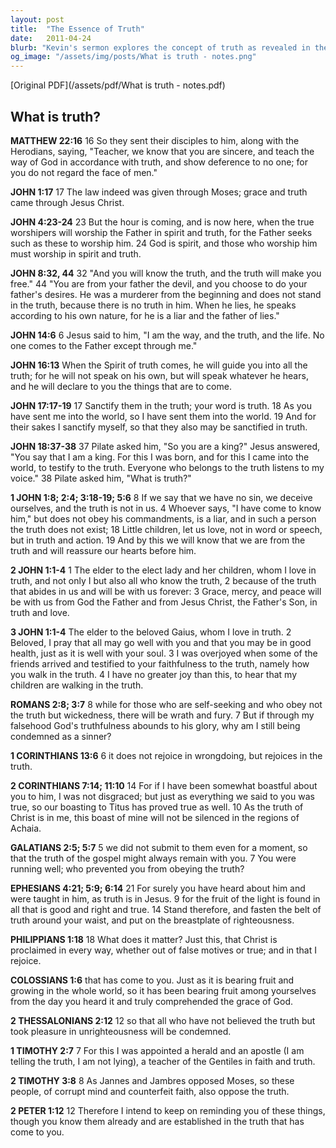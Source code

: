 ```yaml
---
layout: post
title:  "The Essence of Truth"
date:   2011-04-24
blurb: "Kevin's sermon explores the concept of truth as revealed in the scriptures, particularly focusing on the teachings of Jesus Christ. He emphasizes the importance of living in truth, not just in words but through actions, and how truth is integral to the Christian faith. The sermon underscores the transformative power of truth and its role in guiding believers to live authentically and faithfully."
og_image: "/assets/img/posts/What is truth - notes.png"
---
```

[Original PDF](/assets/pdf/What is truth - notes.pdf)    
## What is truth?

**MATTHEW 22:16**
16 So they sent their disciples to him, along with the Herodians, saying, "Teacher, we know that you are sincere, and teach the way of God in accordance with truth, and show deference to no one; for you do not regard the face of men."

**JOHN 1:17**
17 The law indeed was given through Moses; grace and truth came through Jesus Christ.

**JOHN 4:23-24**
23 But the hour is coming, and is now here, when the true worshipers will worship the Father in spirit and truth, for the Father seeks such as these to worship him. 24 God is spirit, and those who worship him must worship in spirit and truth.

**JOHN 8:32, 44**
32 "And you will know the truth, and the truth will make you free."
44 "You are from your father the devil, and you choose to do your father's desires. He was a murderer from the beginning and does not stand in the truth, because there is no truth in him. When he lies, he speaks according to his own nature, for he is a liar and the father of lies."

**JOHN 14:6**
6 Jesus said to him, "I am the way, and the truth, and the life. No one comes to the Father except through me."

**JOHN 16:13**
When the Spirit of truth comes, he will guide you into all the truth; for he will not speak on his own, but will speak whatever he hears, and he will declare to you the things that are to come.

**JOHN 17:17-19**
17 Sanctify them in the truth; your word is truth. 18 As you have sent me into the world, so I have sent them into the world. 19 And for their sakes I sanctify myself, so that they also may be sanctified in truth.

**JOHN 18:37-38**
37 Pilate asked him, "So you are a king?" Jesus answered, "You say that I am a king. For this I was born, and for this I came into the world, to testify to the truth. Everyone who belongs to the truth listens to my voice." 38 Pilate asked him, "What is truth?"

**1 JOHN 1:8; 2:4; 3:18-19; 5:6**
8 If we say that we have no sin, we deceive ourselves, and the truth is not in us.
4 Whoever says, "I have come to know him," but does not obey his commandments, is a liar, and in such a person the truth does not exist;
18 Little children, let us love, not in word or speech, but in truth and action. 19 And by this we will know that we are from the truth and will reassure our hearts before him.

**2 JOHN 1:1-4**
1 The elder to the elect lady and her children, whom I love in truth, and not only I but also all who know the truth, 2 because of the truth that abides in us and will be with us forever: 3 Grace, mercy, and peace will be with us from God the Father and from Jesus Christ, the Father's Son, in truth and love.

**3 JOHN 1:1-4**
The elder to the beloved Gaius, whom I love in truth. 2 Beloved, I pray that all may go well with you and that you may be in good health, just as it is well with your soul. 3 I was overjoyed when some of the friends arrived and testified to your faithfulness to the truth, namely how you walk in the truth. 4 I have no greater joy than this, to hear that my children are walking in the truth.

**ROMANS 2:8; 3:7**
8 while for those who are self-seeking and who obey not the truth but wickedness, there will be wrath and fury.
7 But if through my falsehood God's truthfulness abounds to his glory, why am I still being condemned as a sinner?

**1 CORINTHIANS 13:6**
6 it does not rejoice in wrongdoing, but rejoices in the truth.

**2 CORINTHIANS 7:14; 11:10**
14 For if I have been somewhat boastful about you to him, I was not disgraced; but just as everything we said to you was true, so our boasting to Titus has proved true as well.
10 As the truth of Christ is in me, this boast of mine will not be silenced in the regions of Achaia.

**GALATIANS 2:5; 5:7**
5 we did not submit to them even for a moment, so that the truth of the gospel might always remain with you.
7 You were running well; who prevented you from obeying the truth?

**EPHESIANS 4:21; 5:9; 6:14**
21 For surely you have heard about him and were taught in him, as truth is in Jesus.
9 for the fruit of the light is found in all that is good and right and true.
14 Stand therefore, and fasten the belt of truth around your waist, and put on the breastplate of righteousness.

**PHILIPPIANS 1:18**
18 What does it matter? Just this, that Christ is proclaimed in every way, whether out of false motives or true; and in that I rejoice.

**COLOSSIANS 1:6**
that has come to you. Just as it is bearing fruit and growing in the whole world, so it has been bearing fruit among yourselves from the day you heard it and truly comprehended the grace of God.

**2 THESSALONIANS 2:12**
12 so that all who have not believed the truth but took pleasure in unrighteousness will be condemned.

**1 TIMOTHY 2:7**
7 For this I was appointed a herald and an apostle (I am telling the truth, I am not lying), a teacher of the Gentiles in faith and truth.

**2 TIMOTHY 3:8**
8 As Jannes and Jambres opposed Moses, so these people, of corrupt mind and counterfeit faith, also oppose the truth.

**2 PETER 1:12**
12 Therefore I intend to keep on reminding you of these things, though you know them already and are established in the truth that has come to you.
